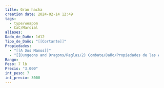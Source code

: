 ```yaml
---
title: Gran hacha
creation date: 2024-02-14 12:49
tags:
  - type/weapon
  - CaC/Marcial
aliases: 
Dado_de_Daño: 1d12
Tipo_de_Daño: "[[Cortante]]"
Propiedades:
  - "[[A Dos Manos]]"
  - "[[Dungeons and Dragons/Reglas/2) Combate/Daño/Propiedades de las Armas/Pesada]]"
Rango: 
Peso: 7 lb
Precio: "3.000"
int_peso: 7
int_precio: 3000
---
```


